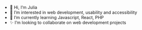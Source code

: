 - 👋 Hi, I’m Julia
- 👀 I’m interested in web development, usability and accessibility
- 🌱 I’m currently learning Javascript, React, PHP
- ✨ I’m looking to collaborate on web development projects
<!---- 📫 How to reach me www.juliadressman.com

juliadressman/juliadressman is a 💞️ special ✨ repository because its `README.md` (this file) appears on your GitHub profile.
You can click the Preview link to take a look at your changes.
--->
